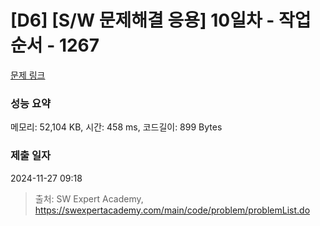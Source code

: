 # [D6] [S/W 문제해결 응용] 10일차 - 작업순서 - 1267 

[문제 링크](https://swexpertacademy.com/main/code/problem/problemDetail.do?contestProbId=AV18TrIqIwUCFAZN) 

### 성능 요약

메모리: 52,104 KB, 시간: 458 ms, 코드길이: 899 Bytes

### 제출 일자

2024-11-27 09:18



> 출처: SW Expert Academy, https://swexpertacademy.com/main/code/problem/problemList.do